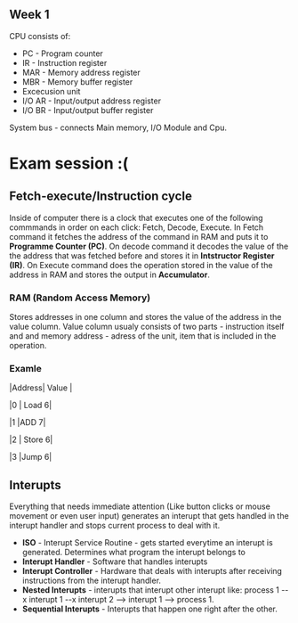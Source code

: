 ## Week 1
CPU consists of:
* PC - Program counter
* IR - Instruction register
* MAR - Memory address register
* MBR - Memory buffer register
* Excecusion unit
* I/O AR - Input/output address register
* I/O BR - Input/output buffer register

System bus - connects Main memory, I/O Module and Cpu.


# Exam session :(

## Fetch-execute/Instruction cycle
Inside of computer there is a clock that executes one of the following commmands in order on each click: Fetch, Decode, Execute. In Fetch command it fetches the address of the command in RAM and puts it to __Programme Counter (PC)__. On decode command it decodes the value of the the address that was fetched before and stores it in __Intstructor Register (IR)__. On  Execute command does the operation stored in the value of the address  in RAM and stores the output in __Accumulator__.

### RAM (Random Access Memory)
Stores addresses in one column and stores the value of the address in the value column. Value  column usualy  consists of two parts - instruction itself and and memory  address - adress of the unit, item that is included in the operation. 

### Examle 
|Address| Value |

|0      | Load 6|

|1      |ADD 7|

|2     | Store 6|

|3      |Jump 6|

## Interupts

Everything that needs immediate attention (Like button clicks or mouse movement or even user input) generates an interupt that gets handled in the interupt handler and stops current process to deal with it. 
- __ISO__ - Interupt Service Routine - gets started everytime an interupt is generated. Determines what program the interupt belongs to 
- __Interupt Handler__ - Software that handles interupts
- __Interupt Controller__ - Hardware that deals with interupts after receiving instructions from the interupt handler.
- __Nested Interupts__ - interupts that interupt other interupt like: process 1 --x interupt 1 --x interupt 2 --> interupt 1 --> process 1.
- __Sequential Interupts__ - Interupts that happen one right  after the other.